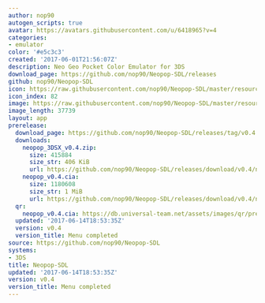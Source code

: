 ```yaml
---
author: nop90
autogen_scripts: true
avatar: https://avatars.githubusercontent.com/u/6418965?v=4
categories:
- emulator
color: '#e5c3c3'
created: '2017-06-01T21:56:07Z'
description: Neo Geo Pocket Color Emulator for 3DS
download_page: https://github.com/nop90/Neopop-SDL/releases
github: nop90/Neopop-SDL
icon: https://raw.githubusercontent.com/nop90/Neopop-SDL/master/resources/icon.png
icon_index: 82
image: https://raw.githubusercontent.com/nop90/Neopop-SDL/master/resources/banner.png
image_length: 37739
layout: app
prerelease:
  download_page: https://github.com/nop90/Neopop-SDL/releases/tag/v0.4
  downloads:
    neopop_3DSX_v0.4.zip:
      size: 415884
      size_str: 406 KiB
      url: https://github.com/nop90/Neopop-SDL/releases/download/v0.4/neopop_3DSX_v0.4.zip
    neopop_v0.4.cia:
      size: 1180608
      size_str: 1 MiB
      url: https://github.com/nop90/Neopop-SDL/releases/download/v0.4/neopop_v0.4.cia
  qr:
    neopop_v0.4.cia: https://db.universal-team.net/assets/images/qr/prerelease/neopop_v0-4-cia.png
  updated: '2017-06-14T18:53:35Z'
  version: v0.4
  version_title: Menu completed
source: https://github.com/nop90/Neopop-SDL
systems:
- 3DS
title: Neopop-SDL
updated: '2017-06-14T18:53:35Z'
version: v0.4
version_title: Menu completed
---
```

